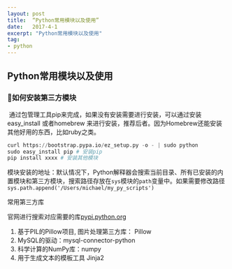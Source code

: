 ```yaml
---
layout: post
title:  “Python常用模块以及使用”
date:   2017-4-1
excerpt: "Python常用模块以及使用"
tag:
- python
---
```


## Python常用模块以及使用

### 如何安装第三方模块

​	通过包管理工具pip来完成，如果没有安装需要进行安装，可以通过安装  easy_install 或者homebrew 来进行安装，推荐后者。因为Homebrew还能安装其他好用的东西，比如ruby之类。

```python
curl https://bootstrap.pypa.io/ez_setup.py -o - | sudo python
sudo easy_install pip # 安装pip
pip install xxxx # 安装其他模块
```

模块安装的地址：默认情况下，Python解释器会搜索当前目录、所有已安装的内置模块和第三方模块，搜索路径存放在`sys`模块的`path`变量中。如果需要修改路径 `sys.path.append('/Users/michael/my_py_scripts')`

常用第三方库

官网进行搜索对应需要的库[pypi.python.org](https://pypi.python.org/)

1. 基于PIL的Pillow项目, 图片处理第三方库： Pillow
2. MySQL的驱动：mysql-connector-python
3. 科学计算的NumPy库：numpy
4. 用于生成文本的模板工具       Jinja2